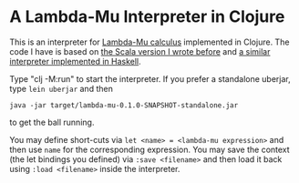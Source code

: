 # A Lambda-Mu Interpreter in Clojure

This is an interpreter for [Lambda-Mu calculus][1] implemented in Clojure. The code I have is based on [the Scala version I wrote before][3] and [a similar interpreter implemented in Haskell][2]. 

Type "clj -M:run" to start the interpreter. If you prefer a standalone uberjar, type `lein uberjar` and then
```
java -jar target/lambda-mu-0.1.0-SNAPSHOT-standalone.jar
```
to get the ball running.

You may define short-cuts via `let <name> = <lambda-mu expression>` and then use `name` for the corresponding expression.  You may save the context (the let bindings you defined) via `:save <filename>` and then load it back using `:load <filename>` inside the interpreter. 

[1]: https://en.wikipedia.org/wiki/Lambda-mu_calculus
[2]: https://stackoverflow.com/questions/28752112/interpret-parigots-lambda-mu-calculus-in-haskell
[3]: https://github.com/kaygun/LambdaMu
